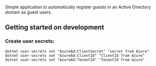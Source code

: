 ﻿Simple application to automatically register guests in an Active Directory domain as guest users.

## Getting started on development

### Create user secrets:
```
dotnet user-secrets set "AzureAd:ClientSecret" "secret from Azure"
dotnet user-secrets set "AzureAd:ClientId" "ClientId from Azure"
dotnet user-secrets set "AzureAd:TenantId" "TenantId from Azure"
```

